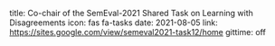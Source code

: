 title: Co-chair of the SemEval-2021 Shared Task on Learning with Disagreements
icon: fas fa-tasks
date: 2021-08-05
link: https://sites.google.com/view/semeval2021-task12/home
gittime: off
